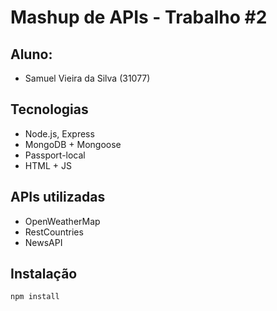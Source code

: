 # Mashup de APIs - Trabalho #2

## Aluno:
- Samuel Vieira da Silva (31077)

## Tecnologias
- Node.js, Express
- MongoDB + Mongoose
- Passport-local
- HTML + JS

## APIs utilizadas
- OpenWeatherMap
- RestCountries
- NewsAPI

## Instalação

```bash
npm install
